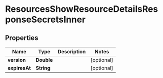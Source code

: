 

# ResourcesShowResourceDetailsResponseSecretsInner


## Properties

| Name | Type | Description | Notes |
|------------ | ------------- | ------------- | -------------|
|**version** | **Double** |  |  [optional] |
|**expiresAt** | **String** |  |  [optional] |



